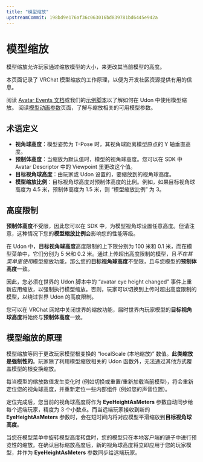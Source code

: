 ```yaml
---
title: "模型缩放"
upstreamCommit: 198bd9e176af36c063016bd839781bd6445e942a
---
```


# 模型缩放

模型缩放允许玩家通过缩放模型的大小，来更改其当前模型的高度。

本页面记录了 VRChat 模型缩放的工作原理，以便为开发社区资源提供有用的信息。

阅读 [Avatar Events 文档](/creators.vrchat.com/worlds/udon/players/player-avatar-scaling)或我们的[示例脚本](/creators.vrchat.com/worlds/examples/udon-example-scene/avatar-scaling-settings)以了解如何在 Udon 中使用模型缩放。
阅读[模型动画参数](/creators.vrchat.com/avatars/animator-parameters#模型动画参数列表)页面，了解与缩放相关的可用模型参数。

## 术语定义

* **视角球高度**：模型姿势为 T-Pose 时，其视角球距离模型原点的 Y 轴垂直高度。
* **预制体高度**：当缩放为默认值时，模型的视角球高度。您可以在 SDK 中 Avatar Descriptor 中的 Viewpoint 里更改这个值。
* **目标视角球高度**：由玩家或 Udon 设置的，要缩放到的视角球高度。
* **模型缩放比例**：目标视角球高度对预制体高度的比例。例如，如果目标视角球高度为 4.5 米，预制体高度为 1.5 米，则 “模型缩放比例” 为 3。

## 高度限制

**预制体高度**不受限，因此您可以在 SDK 中，为模型视角球设置任意高度。但请注意，这种情况下您的**模型缩放比例**会影响您的性能等级。

在 Udon 中，**目标视角球高度**高度限制的上下限分别为 100 米和 0.1 米，而在模型菜单中，它们分别为 5 米和 0.2 米。通过上传超出高度限制的模型，且*不在其菜单里使用*模型缩放功能，那么您的**目标视角球高度**不受限，且与您模型的**预制体高度**一致。

因此，您必须在世界的 Udon 脚本中的 “avatar eye height changed” 事件上重新应用缩放，以强制执行模型缩放。否则，玩家可以切换到上传时超出高度限制的模型，以绕过世界 Udon 的高度限制。

您可以在 VRChat 网站中关闭世界的缩放功能，届时世界内玩家模型的**目标视角球高度**将始终与**预制体高度**一致。

## 模型缩放的原理

模型缩放等同于更改玩家模型根变换的 “localScale (本地缩放)” 数值。**此类缩放是强制性的**。玩家除了利用模型缩放相关的 Udon 函数外，无法通过其他方式覆盖模型的根变换缩放。

每当模型的缩放数值发生变化时 (例如切换或重置/重新加载当前模型)，将会重新定位您的视角球高度，并重新定位一些内部组件 (例如您的声音位置)。

定位完成后，您当前的视角球高度将作为 **EyeHeightAsMeters** 参数自动同步给每个远端玩家，精度为 3 个小数点。而当远端玩家接收到新的 **EyeHeightAsMeters** 参数时，会在短时间内将对应模型平滑缩放到**目标视角球高度**。

当您在模型菜单中旋转模型高度转盘时，您的模型只在本地客户端的镜子中进行预览性的缩放。在确认目标缩放高度后，新的视角球高度将立即应用于您的玩家模型，并作为 **EyeHeightAsMeters** 参数同步给远端玩家。